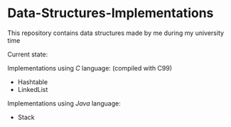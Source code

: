 # Data-Structures-Implementations

This repository contains data structures made by me during my university time

Current state:

Implementations using *C* language: (compiled with C99)

- Hashtable
- LinkedList


Implementations using *Java* language:

- Stack
